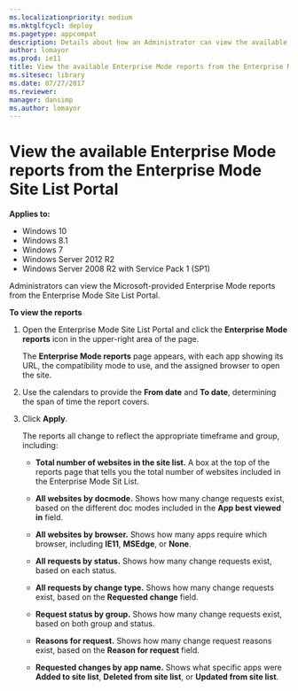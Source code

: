```yaml
---
ms.localizationpriority: medium
ms.mktglfcycl: deploy
ms.pagetype: appcompat
description: Details about how an Administrator can view the available Enterprise Mode reports from the Enterprise Mode Site List Portal.
author: lomayor
ms.prod: ie11
title: View the available Enterprise Mode reports from the Enterprise Mode Site List Portal (Internet Explorer 11 for IT Pros)
ms.sitesec: library
ms.date: 07/27/2017
ms.reviewer: 
manager: dansimp
ms.author: lomayor
---
```


# View the available Enterprise Mode reports from the Enterprise Mode Site List Portal

**Applies to:**

-   Windows 10
-   Windows 8.1
-   Windows 7
-   Windows Server 2012 R2
-   Windows Server 2008 R2 with Service Pack 1 (SP1)

Administrators can view the Microsoft-provided Enterprise Mode reports from the Enterprise Mode Site List Portal.

**To view the reports**
1. Open the Enterprise Mode Site List Portal and click the **Enterprise Mode reports** icon in the upper-right area of the page.

    The **Enterprise Mode reports** page appears, with each app showing its URL, the compatibility mode to use, and the assigned browser to open the site.

2. Use the calendars to provide the **From date** and **To date**, determining the span of time the report covers.

3. Click **Apply**.

    The reports all change to reflect the appropriate timeframe and group, including:

    - **Total number of websites in the site list.** A box at the top of the reports page that tells you the total number of websites included in the Enterprise Mode Sit List.

    - **All websites by docmode.** Shows how many change requests exist, based on the different doc modes included in the **App best viewed in** field.

    - **All websites by browser.** Shows how many apps require which browser, including **IE11**, **MSEdge**, or **None**.

    - **All requests by status.** Shows how many change requests exist, based on each status.

    - **All requests by change type.** Shows how many change requests exist, based on the **Requested change** field.

    - **Request status by group.** Shows how many change requests exist, based on both group and status.

    - **Reasons for request.** Shows how many change request reasons exist, based on the **Reason for request** field.

    - **Requested changes by app name.** Shows what specific apps were **Added to site list**, **Deleted from site list**, or **Updated from site list**.
